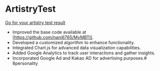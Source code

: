 # ArtistryTest

[Go for your artistry test result](https://artistrytest.netlify.app/)


- Improved the base code available at [https://github.com/nani6765/MyMBTI].
- Developed a customized algorithm to enhance functionality.
- Integrated Chart.js for advanced data visualization capabilities.
- Added Google Analytics to track user interactions and gather insights.
- Incorporated Google Ad and Kakao AD for advertising purposes.# 8personality
